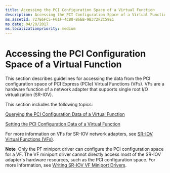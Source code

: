 ```yaml
---
title: Accessing the PCI Configuration Space of a Virtual Function
description: Accessing the PCI Configuration Space of a Virtual Function
ms.assetid: 727E6FC5-F61F-4CB0-B6EB-9B372F2C59E1
ms.date: 04/20/2017
ms.localizationpriority: medium
---
```


# Accessing the PCI Configuration Space of a Virtual Function


This section describes guidelines for accessing the data from the PCI configuration space of PCI Express (PCIe) Virtual Functions (VFs). VFs are a hardware function of a network adapter that supports single root I/O virtualization (SR-IOV).

This section includes the following topics:

[Querying the PCI Configuration Data of a Virtual Function](overview-of-virtual-function-initialization-and-teardown.md)

[Setting the PCI Configuration Data of a Virtual Function](allocating-resources-for-a-virtual-function.md)

For more information on VFs for SR-IOV network adapters, see [SR-IOV Virtual Functions (VFs)](sr-iov-virtual-functions--vfs-.md).

**Note**  Only the PF miniport driver can configure the PCI configuration space for a VF. The VF miniport driver cannot directly access most of the SR-IOV adapter's hardware resources, such as the PCI configuration space. For more information, see [Writing SR-IOV VF Miniport Drivers](writing-sr-iov-vf-miniport-drivers.md).

 

 

 





